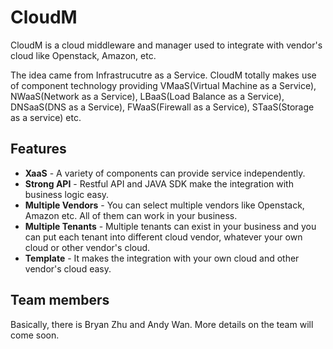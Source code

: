 # CloudM

CloudM is a cloud middleware and manager used to integrate with vendor's cloud like Openstack, Amazon, etc.

The idea came from Infrastrucutre as a Service. CloudM totally makes use of component technology providing VMaaS(Virtual Machine as a Service), NWaaS(Network as a Service), LBaaS(Load Balance as a Service), DNSaaS(DNS as a Service), FWaaS(Firewall as a Service), STaaS(Storage as a service) etc.

## Features
* **XaaS** - A variety of components can provide service independently.
* **Strong API** - Restful API and JAVA SDK make the integration with business logic easy.
* **Multiple Vendors** - You can select multiple vendors like Openstack, Amazon etc. All of them can work in your business.
* **Multiple Tenants** - Multiple tenants can exist in your business and you can put each tenant into different cloud vendor, whatever your own cloud or other vendor's cloud.
* **Template** - It makes the integration with your own cloud and other vendor's cloud easy.

## Team members

Basically, there is Bryan Zhu and Andy Wan.
More details on the team will come soon.

